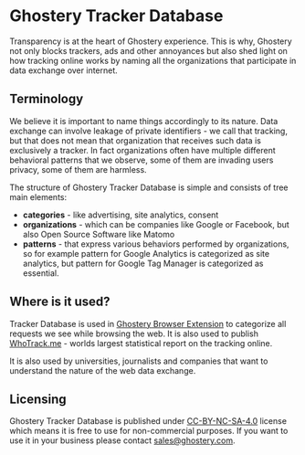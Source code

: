 # Ghostery Tracker Database

Transparency is at the heart of Ghostery experience. This is why, Ghostery not only blocks trackers, ads and other annoyances but also shed light on how tracking online works by naming all the organizations that participate in data exchange over internet.

## Terminology

We believe it is important to name things accordingly to its nature. Data exchange can involve leakage of private identifiers - we call that tracking, but that does not mean that organization that receives such data is exclusively a tracker. In fact organizations often have multiple different behavioral patterns that we observe, some of them are invading users privacy, some of them are harmless.

The structure of Ghostery Tracker Database is simple and consists of tree main elements:
* **categories** - like advertising, site analytics, consent
* **organizations** - which can be companies like Google or Facebook, but also Open Source Software like Matomo
* **patterns** - that express various behaviors performed by organizations, so for example pattern for Google Analytics is categorized as site analytics, but pattern for Google Tag Manager is categorized as essential.

## Where is it used?

Tracker Database is used in [Ghostery Browser Extension](https://www.ghostery.com/) to categorize all requests we see while browsing the web. It is also used to publish [WhoTrack.me](https://whotracks.me/) - worlds largest statistical report on the tracking online.

It is also used by universities, journalists and companies that want to understand the nature of the web data exchange.

## Licensing

Ghostery Tracker Database is published under [CC-BY-NC-SA-4.0](https://creativecommons.org/licenses/by-nc-sa/4.0/) license which means it is free to use for non-commercial purposes. If you want to use it in your business please contact [sales@ghostery.com](mailto:sales@ghostery.com).
